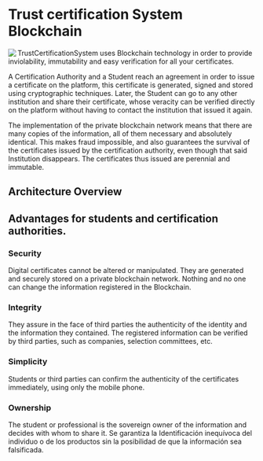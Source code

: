 # Trust certification System Blockchain

<img width="auto" align="left" src="./tcs_logo.jpg" />

TrustCertificationSystem uses Blockchain technology in order to provide inviolability, immutability and easy verification for all your certificates.

A Certification Authority and a Student reach an agreement in order to issue a certificate on the platform, this certificate is generated, signed and stored using cryptographic techniques. Later, the Student can go to any other institution and share their certificate, whose veracity can be verified directly on the platform without having to contact the institution that issued it again.

The implementation of the private blockchain network means that there are many copies of the information, all of them necessary and absolutely identical. This makes fraud impossible, and also guarantees the survival of the certificates issued by the certification authority, even though that said Institution disappears. The certificates thus issued are perennial and immutable.

## Architecture Overview


## Advantages for students and certification authorities.

### Security

Digital certificates cannot be altered or manipulated. They are generated and securely stored on a private blockchain network. Nothing and no one can change the information registered in the Blockchain.

### Integrity

They assure in the face of third parties the authenticity of the identity and the information they contained. The registered information can be verified by third parties, such as companies, selection committees, etc.

### Simplicity

Students or third parties can confirm the authenticity of the certificates immediately, using only the mobile phone.

### Ownership

The student or professional is the sovereign owner of the information and decides with whom to share it. Se garantiza la Identificación inequívoca del individuo o de los productos sin la posibilidad de que la información sea falsificada.
